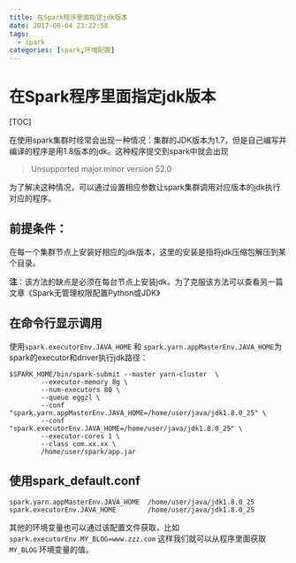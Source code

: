 ```yaml
---
title: 在Spark程序里面指定jdk版本
date: 2017-06-04 23:22:58
tags: 
  - spark
categories: [spark,环境配置]
---
```


# 在Spark程序里面指定jdk版本

[TOC]

在使用spark集群时经常会出现一种情况：集群的JDK版本为1.7，但是自己编写并编译的程序是用1.8版本的jdk。这种程序提交到spark中就会出现

> Unsupported major.minor version 52.0

为了解决这种情况，可以通过设置相应参数让spark集群调用对应版本的jdk执行对应的程序。

## 前提条件：

在每一个集群节点上安装好相应的jdk版本，这里的安装是指将jdk压缩包解压到某个目录。

**注**：该方法的缺点是必须在每台节点上安装jdk。为了克服该方法可以查看另一篇文章《Spark无管理权限配置Python或JDK》

## 在命令行显示调用

使用`spark.executorEnv.JAVA_HOME` 和 `spark.yarn.appMasterEnv.JAVA_HOME`为spark的executor和driver执行jdk路径：

```shell
$SPARK_HOME/bin/spark-submit --master yarn-cluster  \
        --executor-memory 8g \
        --num-executors 80 \
        --queue eggzl \
        --conf "spark.yarn.appMasterEnv.JAVA_HOME=/home/user/java/jdk1.8.0_25" \
        --conf "spark.executorEnv.JAVA_HOME=/home/user/java/jdk1.8.0_25" \
        --executor-cores 1 \
        --class com.xx.xx \
        /home/user/spark/app.jar
```

## 使用spark_default.conf

```
spark.yarn.appMasterEnv.JAVA_HOME  /home/user/java/jdk1.8.0_25
spark.executorEnv.JAVA_HOME        /home/user/java/jdk1.8.0_25
```

其他的环境变量也可以通过该配置文件获取，比如 `spark.executorEnv.MY_BLOG=www.zzz.com` 这样我们就可以从程序里面获取 `MY_BLOG` 环境变量的值。